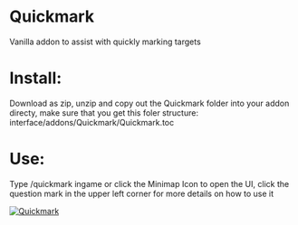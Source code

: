 # Quickmark
Vanilla addon to assist with quickly marking targets

# Install:

Download as zip, unzip and copy out the Quickmark folder into your addon directy, make sure that you get this foler structure: interface/addons/Quickmark/Quickmark.toc

# Use:
Type /quickmark ingame or click the Minimap Icon to open the UI, click the question mark in the upper left corner for more details on how to use it

[![Quickmark](https://i.imgur.com/CghFOXz.jpg)](https://streamable.com/lmz3h)
